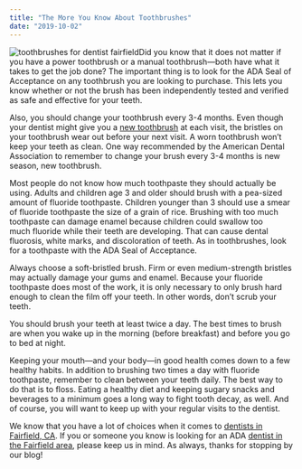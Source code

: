 ```yaml
---
title: "The More You Know About Toothbrushes"
date: "2019-10-02"
---
```


![toothbrushes for dentist fairfield](/images/knowing-about-toothbrushes-dentist-fairfield-ca-1024x682.jpeg)Did you know that it does not matter if you have a power toothbrush or a manual toothbrush—both have what it takes to get the job done? The important thing is to look for the ADA Seal of Acceptance on any toothbrush you are looking to purchase. This lets you know whether or not the brush has been independently tested and verified as safe and effective for your teeth.

Also, you should change your toothbrush every 3-4 months. Even though your dentist might give you a [new toothbrush](https://www.dentistfairfieldca.com/funny-reminder-to-change-your-toothbrush-every-six-months/) at each visit, the bristles on your toothbrush wear out before your next visit. A worn toothbrush won’t keep your teeth as clean. One way recommended by the American Dental Association to remember to change your brush every 3-4 months is new season, new toothbrush.

Most people do not know how much toothpaste they should actually be using. Adults and children age 3 and older should brush with a pea-sized amount of fluoride toothpaste. Children younger than 3 should use a smear of fluoride toothpaste the size of a grain of rice. Brushing with too much toothpaste can damage enamel because children could swallow too much fluoride while their teeth are developing. That can cause dental fluorosis, white marks, and discoloration of teeth. As in toothbrushes, look for a toothpaste with the ADA Seal of Acceptance.

Always choose a soft-bristled brush. Firm or even medium-strength bristles may actually damage your gums and enamel. Because your fluoride toothpaste does most of the work, it is only necessary to only brush hard enough to clean the film off your teeth. In other words, don’t scrub your teeth.

You should brush your teeth at least twice a day. The best times to brush are when you wake up in the morning (before breakfast) and before you go to bed at night.

Keeping your mouth—and your body—in good health comes down to a few healthy habits. In addition to brushing two times a day with fluoride toothpaste, remember to clean between your teeth daily. The best way to do that is to floss. Eating a healthy diet and keeping sugary snacks and beverages to a minimum goes a long way to fight tooth decay, as well. And of course, you will want to keep up with your regular visits to the dentist.

We know that you have a lot of choices when it comes to [dentists in Fairfield, CA](https://www.dentistfairfieldca.com/about-us/). If you or someone you know is looking for an ADA [dentist in the Fairfield area](https://www.dentistfairfieldca.com/about-us/), please keep us in mind. As always, thanks for stopping by our blog!
